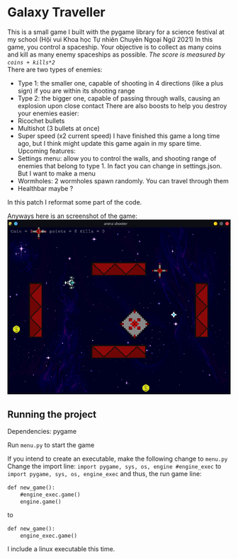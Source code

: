 # Galaxy Traveller
This is a small game I built with the pygame library for a science festival at my school (Hội vui Khoa học Tự nhiên Chuyên Ngoại Ngữ 2021)
In this game, you control a spaceship. Your objective is to collect as many coins and kill as many enemy spaceships as possible. _The score is measured  by `coins + kills*2`_  
There are two types of enemies:
+ Type 1: the smaller one, capable of shooting in 4 directions (like a plus sign) if you are within its shooting range
+ Type 2: the bigger one, capable of passing through walls, causing an explosion upon close contact
There are also boosts to help you destroy your enemies easier:
+ Ricochet bullets
+ Multishot (3 bullets at once)
+ Super speed (x2 current speed)
I have finished this game a long time ago, but I think might update this game again in my spare time.
Upcoming features: 
+ Settings menu: allow you to control the walls, and shooting range of enemies that belong to type 1.
In fact you can change in settings.json. But I want to make a menu
+ Wormholes: 2 wormholes spawn randomly. You can travel through them
+ Healthbar maybe ?

In this patch I reformat some part of the code.

Anyways here is an screenshot of the game:
![Screenshot](./demo/screenshot1.png)

## Running the project
Dependencies: pygame

Run `menu.py` to start the game

If you intend to create an executable, make the following change to `menu.py`
Change the import line:
`import pygame, sys, os, engine #engine_exec`
to `import pygame, sys, os, engine_exec`
and thus, the run game line:
```
def new_game():
    #engine_exec.game()
    engine.game()
```    
to 
```
def new_game():
    engine_exec.game()
```

I include a linux executable this time.